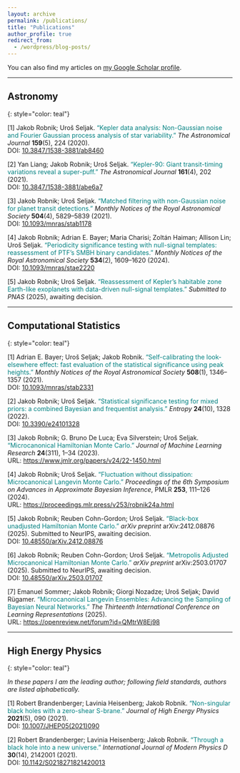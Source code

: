 ```yaml
---
layout: archive
permalink: /publications/
title: "Publications"
author_profile: true
redirect_from:
  - /wordpress/blog-posts/
---
```


You can also find my articles on [my Google Scholar profile](https://scholar.google.com/citations?user=a7rDsQ8AAAAJ&hl=en).

---

## Astronomy
{: style="color: teal"}

[1] Jakob Robnik; Uroš Seljak. <font color="Teal">“Kepler data analysis: Non-Gaussian noise and Fourier Gaussian process analysis of star variability.”</font> *The Astronomical Journal* **159**(5), 224 (2020).  
DOI: [10.3847/1538-3881/ab8460](https://doi.org/10.3847/1538-3881/ab8460)

[2] Yan Liang; Jakob Robnik; Uroš Seljak. <font color="Teal">“Kepler-90: Giant transit-timing variations reveal a super-puff.”</font> *The Astronomical Journal* **161**(4), 202 (2021).  
DOI: [10.3847/1538-3881/abe6a7](https://doi.org/10.3847/1538-3881/abe6a7)

[3] Jakob Robnik; Uroš Seljak. <font color="Teal">“Matched filtering with non-Gaussian noise for planet transit detections.”</font> *Monthly Notices of the Royal Astronomical Society* **504**(4), 5829–5839 (2021).  
DOI: [10.1093/mnras/stab1178](https://doi.org/10.1093/mnras/stab1178)

[4] Jakob Robnik; Adrian E. Bayer; Maria Charisi; Zoltán Haiman; Allison Lin; Uroš Seljak. <font color="Teal">“Periodicity significance testing with null-signal templates: reassessment of PTF’s SMBH binary candidates.”</font> *Monthly Notices of the Royal Astronomical Society* **534**(2), 1609–1620 (2024).  
DOI: [10.1093/mnras/stae2220](https://doi.org/10.1093/mnras/stae2220)

[5] Jakob Robnik; Uroš Seljak. <font color="Teal">“Reassessment of Kepler’s habitable zone Earth-like exoplanets with data-driven null-signal templates.”</font> *Submitted to PNAS* (2025), awaiting decision.

---

## Computational Statistics
{: style="color: teal"}

[1] Adrian E. Bayer; Uroš Seljak; Jakob Robnik. <font color="Teal">“Self-calibrating the look-elsewhere effect: fast evaluation of the statistical significance using peak heights.”</font> *Monthly Notices of the Royal Astronomical Society* **508**(1), 1346–1357 (2021).  
DOI: [10.1093/mnras/stab2331](https://doi.org/10.1093/mnras/stab2331)

[2] Jakob Robnik; Uroš Seljak. <font color="Teal">“Statistical significance testing for mixed priors: a combined Bayesian and frequentist analysis.”</font> *Entropy* **24**(10), 1328 (2022).  
DOI: [10.3390/e24101328](https://doi.org/10.3390/e24101328)

[3] Jakob Robnik; G. Bruno De Luca; Eva Silverstein; Uroš Seljak. <font color="Teal">“Microcanonical Hamiltonian Monte Carlo.”</font> *Journal of Machine Learning Research* **24**(311), 1–34 (2023).  
URL: <https://www.jmlr.org/papers/v24/22-1450.html>

[4] Jakob Robnik; Uroš Seljak. <font color="Teal">“Fluctuation without dissipation: Microcanonical Langevin Monte Carlo.”</font> *Proceedings of the 6th Symposium on Advances in Approximate Bayesian Inference*, PMLR **253**, 111–126 (2024).  
URL: <https://proceedings.mlr.press/v253/robnik24a.html>

[5] Jakob Robnik; Reuben Cohn-Gordon; Uroš Seljak. <font color="Teal">“Black-box unadjusted Hamiltonian Monte Carlo.”</font> *arXiv preprint* arXiv:2412.08876 (2025). Submitted to NeurIPS, awaiting decision.  
DOI: [10.48550/arXiv.2412.08876](https://doi.org/10.48550/arXiv.2412.08876)

[6] Jakob Robnik; Reuben Cohn-Gordon; Uroš Seljak. <font color="Teal">“Metropolis Adjusted Microcanonical Hamiltonian Monte Carlo.”</font> *arXiv preprint* arXiv:2503.01707 (2025). Submitted to NeurIPS, awaiting decision.  
DOI: [10.48550/arXiv.2503.01707](https://doi.org/10.48550/arXiv.2503.01707)

[7] Emanuel Sommer; Jakob Robnik; Giorgi Nozadze; Uroš Seljak; David Rügamer. <font color="Teal">“Microcanonical Langevin Ensembles: Advancing the Sampling of Bayesian Neural Networks.”</font> *The Thirteenth International Conference on Learning Representations* (2025).  
URL: <https://openreview.net/forum?id=QMtrW8Ej98>

---

## High Energy Physics
{: style="color: teal"}

*In these papers I am the leading author; following field standards, authors are listed alphabetically.*

[1] Robert Brandenberger; Lavinia Heisenberg; Jakob Robnik. <font color="Teal">“Non-singular black holes with a zero-shear S-brane.”</font> *Journal of High Energy Physics* **2021**(5), 090 (2021).  
DOI: [10.1007/JHEP05(2021)090](https://doi.org/10.1007/JHEP05(2021)090)

[2] Robert Brandenberger; Lavinia Heisenberg; Jakob Robnik. <font color="Teal">“Through a black hole into a new universe.”</font> *International Journal of Modern Physics D* **30**(14), 2142001 (2021).  
DOI: [10.1142/S0218271821420013](https://doi.org/10.1142/S0218271821420013)
